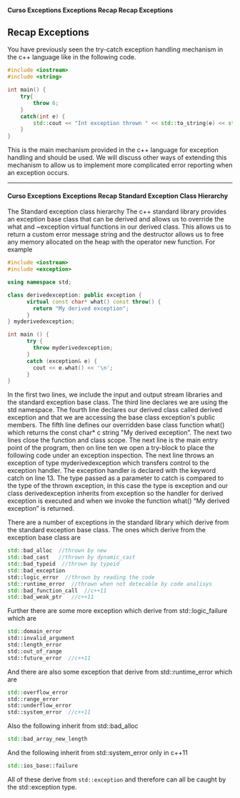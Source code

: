 #### Curso   Exceptions   Exceptions Recap   Recap Exceptions

## Recap Exceptions

You have previously seen the try-catch exception handling mechanism in the c++ language like in the following code.

```c++
#include <iostream>
#include <string>

int main() {
    try{
        throw 6;
    }
    catch(int e) {
        std::cout << "Int exception thrown " << std::to_string(e) << std::endl;
    }
} 
```

This is the main mechanism provided in the c++ language for exception handling and should be used. We will discuss 
other ways of extending this mechanism to allow us to implement more complicated error reporting when an exception occurs.

---

#### Curso   Exceptions   Exceptions Recap   Standard Exception Class Hierarchy

The Standard exception class hierarchy
The c++ standard library provides an exception base class that can be derived and allows us to override the what and ~exception virtual functions in our derived class. This allows us to return a custom error message string and the destructor allows us to free any memory allocated on the heap with the operator new function. For example

```c++
#include <iostream>
#include <exception>

using namespace std;

class derivedexception: public exception {
      virtual const char* what() const throw() {
        return "My derived exception";
      }
} myderivedexception;

int main () {
      try {
        throw myderivedexception;
      }
      catch (exception& e) {
        cout << e.what() << '\n';
      }
}
```

In the first two lines, we include the input and output stream libraries and the standard exception base class. 
The third line declares we are using the std namespace. The fourth line declares our derived class called derived
exception and that we are accessing the base class exception's public members. The fifth line defines our overridden 
base class function what() which returns the const char* c string "My derived exception”. The next two lines close 
the function and class scope. The next line is the main entry point of the program, then on line ten we open a 
try-block to place the following code under an exception inspection. The next line throws an exception of type 
myderivedexception which transfers control to the exception handler. The exception handler is declared with the 
keyword catch on line 13. The type passed as a parameter to catch is compared to the type of the thrown exception, 
in this case the type is exception and our class derivedexception inherits from exception so the handler for derived 
exception is executed and when we invoke the function what() “My derived exception” is returned.

There are a number of exceptions in the standard library which derive from the standard exception base class. The 
ones which derive from the exception base class are

```c++
std::bad_alloc  //thrown by new
std::bad_cast   //thrown by dynamic_cast
std::bad_typeid  //thrown by typeid
std::bad_exception
std::logic_error  //thrown by reading the code
std::runtime_error  //thrown when not detecable by code analisys
std::bad_function_call  //c++11
std::bad_weak_ptr   //c++11
```

Further there are some more exception which derive from std::logic_failure which are

```c++
std::domain_error
std::invalid_argument
std::length_error
std::out_of_range
std::future_error  //c++11
```

And there are also some exception that derive from std::runtime_error which are

```c++
std::overflow_error
std::range_error
std::underflow_error
std::system_error  //c++11
```

Also the following inherit from std::bad_alloc

```c++
std::bad_array_new_length
```

And the following inherit from std::system_error only in c++11

```c++
std::ios_base::failure
```

All of these derive from `std::exception` and therefore can all be caught by the std::exception type.

